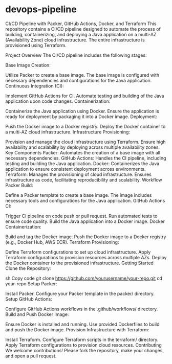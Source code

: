 # devops-pipeline
CI/CD Pipeline with Packer, GitHub Actions, Docker, and Terraform This repository contains a CI/CD pipeline designed to automate the process of building, containerizing, and deploying a Java application on a multi-AZ (Availability Zone) cloud infrastructure. The entire infrastructure is provisioned using Terraform.

Project Overview The CI/CD pipeline includes the following stages:

Base Image Creation:

Utilize Packer to create a base image. The base image is configured with necessary dependencies and configurations for the Java application. Continuous Integration (CI):

Implement GitHub Actions for CI. Automate testing and building of the Java application upon code changes. Containerization:

Containerize the Java application using Docker. Ensure the application is ready for deployment by packaging it into a Docker image. Deployment:

Push the Docker image to a Docker registry. Deploy the Docker container to a multi-AZ cloud infrastructure. Infrastructure Provisioning:

Provision and manage the cloud infrastructure using Terraform. Ensure high availability and scalability by deploying across multiple availability zones. Key Components Packer: Automates the creation of a base image with all necessary dependencies. GitHub Actions: Handles the CI pipeline, including testing and building the Java application. Docker: Containerizes the Java application to ensure consistent deployment across environments. Terraform: Manages the provisioning of cloud infrastructure. Ensures infrastructure as code, facilitating reproducibility and scalability. Workflow Packer Build:

Define a Packer template to create a base image. The image includes necessary tools and configurations for the Java application. GitHub Actions CI:

Trigger CI pipeline on code push or pull request. Run automated tests to ensure code quality. Build the Java application into a Docker image. Docker Containerization:

Build and tag the Docker image. Push the Docker image to a Docker registry (e.g., Docker Hub, AWS ECR). Terraform Provisioning:

Define Terraform configurations to set up cloud infrastructure. Apply Terraform configurations to provision resources across multiple AZs. Deploy the Docker container to the provisioned infrastructure. Getting Started Clone the Repository:

sh Copy code git clone https://github.com/yourusername/your-repo.git cd your-repo Setup Packer:

Install Packer. Configure your Packer template in the packer/ directory. Setup GitHub Actions:

Configure GitHub Actions workflows in the .github/workflows/ directory. Build and Push Docker Image:

Ensure Docker is installed and running. Use provided Dockerfiles to build and push the Docker image. Provision Infrastructure with Terraform:

Install Terraform. Configure Terraform scripts in the terraform/ directory. Apply Terraform configurations to provision cloud resources. Contributing We welcome contributions! Please fork the repository, make your changes, and open a pull request.
